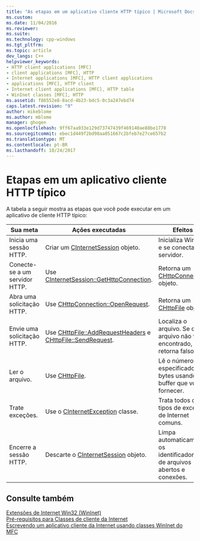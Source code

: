 ```yaml
---
title: "As etapas em um aplicativo cliente HTTP típico | Microsoft Docs"
ms.custom: 
ms.date: 11/04/2016
ms.reviewer: 
ms.suite: 
ms.technology: cpp-windows
ms.tgt_pltfrm: 
ms.topic: article
dev_langs: C++
helpviewer_keywords:
- HTTP client applications [MFC]
- client applications [MFC], HTTP
- Internet applications [MFC], HTTP client applications
- applications [MFC], HTTP client
- Internet client applications [MFC], HTTP table
- WinInet classes [MFC], HTTP
ms.assetid: f86552e8-8acd-4b23-bdc5-0c3a247ebd74
caps.latest.revision: "9"
author: mikeblome
ms.author: mblome
manager: ghogen
ms.openlocfilehash: 9ff67aa933e129d73747439f469140ae88be1778
ms.sourcegitcommit: ebec1d449f2bd98aa851667c2bfeb7e27ce657b2
ms.translationtype: MT
ms.contentlocale: pt-BR
ms.lasthandoff: 10/24/2017
---
```

# <a name="steps-in-a-typical-http-client-application"></a>Etapas em um aplicativo cliente HTTP típico
A tabela a seguir mostra as etapas que você pode executar em um aplicativo de cliente HTTP típico:  
  
|Sua meta|Ações executadas|Efeitos|  
|---------------|----------------------|-------------|  
|Inicia uma sessão HTTP.|Criar um [CInternetSession](../mfc/reference/cinternetsession-class.md) objeto.|Inicializa WinInet e se conecta ao servidor.|  
|Conecte-se a um servidor HTTP.|Use [CInternetSession::GetHttpConnection](../mfc/reference/cinternetsession-class.md#gethttpconnection).|Retorna um [CHttpConnection](../mfc/reference/chttpconnection-class.md) objeto.|  
|Abra uma solicitação HTTP.|Use [CHttpConnection::OpenRequest](../mfc/reference/chttpconnection-class.md#openrequest).|Retorna um [CHttpFile](../mfc/reference/chttpfile-class.md) objeto.|  
|Envie uma solicitação HTTP.|Use [CHttpFile::AddRequestHeaders](../mfc/reference/chttpfile-class.md#addrequestheaders) e [CHttpFile::SendRequest](../mfc/reference/chttpfile-class.md#sendrequest).|Localiza o arquivo. Se o arquivo não for encontrado, retorna falso.|  
|Ler o arquivo.|Use [CHttpFile](../mfc/reference/chttpfile-class.md).|Lê o número especificado de bytes usando um buffer que você fornecer.|  
|Trate exceções.|Use o [CInternetException](../mfc/reference/cinternetexception-class.md) classe.|Trata todos os tipos de exceção de Internet comuns.|  
|Encerre a sessão HTTP.|Descarte o [CInternetSession](../mfc/reference/cinternetsession-class.md) objeto.|Limpa automaticamente os identificadores de arquivos abertos e conexões.|  
  
## <a name="see-also"></a>Consulte também  
 [Extensões de Internet Win32 (WinInet)](../mfc/win32-internet-extensions-wininet.md)   
 [Pré-requisitos para Classes de cliente da Internet](../mfc/prerequisites-for-internet-client-classes.md)   
 [Escrevendo um aplicativo cliente da Internet usando classes WinInet do MFC](../mfc/writing-an-internet-client-application-using-mfc-wininet-classes.md)
